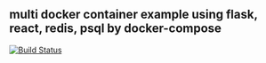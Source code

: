 ## multi docker container example using flask, react, redis, psql by docker-compose

[![Build Status](https://54.180.90.40/job/multi-docker-test/badge/icon)](https://54.180.90.40/job/multi-docker-test/)
